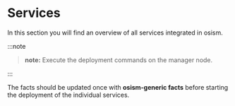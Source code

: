 # Services

In this section you will find an overview of all services integrated in osism.

:::note

>**note:** Execute the deployment commands on the manager node.

:::

The facts should be updated once with **osism-generic facts** before starting the deployment of the individual services.
